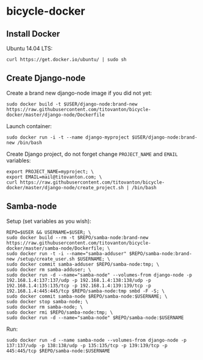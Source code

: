 # bicycle-docker

## Install Docker

Ubuntu 14.04 LTS:

    curl https://get.docker.io/ubuntu/ | sudo sh

## Create Django-node

Create a brand new django-node image if you did not yet:

    sudo docker build -t $USER/django-node:brand-new https://raw.githubusercontent.com/titovanton/bicycle-docker/master/django-node/Dockerfile

Launch container:

    sudo docker run -i -t --name django-myproject $USER/django-node:brand-new /bin/bash

Create Django project, do not forget change `PROJECT_NAME` and `EMAIL` variables:

    export PROJECT_NAME=myproject; \
    export EMAIL=mail@titovanton.com; \
    curl https://raw.githubusercontent.com/titovanton/bicycle-docker/master/django-node/create_project.sh | /bin/bash

## Samba-node

Setup (set variables as you wish):

    REPO=$USER && USERNAME=$USER; \
    sudo docker build --rm -t $REPO/samba-node:brand-new https://raw.githubusercontent.com/titovanton/bicycle-docker/master/samba-node/Dockerfile; \
    sudo docker run -t -i --name="samba-adduser" $REPO/samba-node:brand-new /setup/create_user.sh $USERNAME; \
    sudo docker commit samba-adduser $REPO/samba-node:tmp; \
    sudo docker rm samba-adduser; \
    sudo docker run -d --name="samba-node" --volumes-from django-node -p 192.168.1.4:137:137/udp -p 192.168.1.4:138:138/udp -p 192.168.1.4:135:135/tcp -p 192.168.1.4:139:139/tcp -p 192.168.1.4:445:445/tcp $REPO/samba-node:tmp smbd -F -S; \
    sudo docker commit samba-node $REPO/samba-node:$USERNAME; \
    sudo docker stop samba-node; \
    sudo docker rm samba-node; \
    sudo docker rmi $REPO/samba-node:tmp; \
    sudo docker run -d --name="samba-node" $REPO/samba-node:$USERNAME

Run:

    sudo docker run -d --name samba-node --volumes-from django-node -p 137:137/udp -p 138:138/udp -p 135:135/tcp -p 139:139/tcp -p 445:445/tcp $REPO/samba-node:$USERNAME
